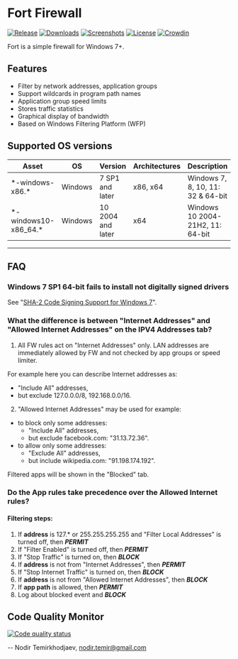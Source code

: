 # Fort Firewall

[![Release](https://img.shields.io/github/release/tnodir/fort.svg)](https://github.com/tnodir/fort/releases/latest) [![Downloads](https://img.shields.io/github/downloads/tnodir/fort/total.svg?maxAge=86400)](https://github.com/tnodir/fort/releases) [![Screenshots](https://img.shields.io/static/v1.svg?label=screenshots&message=11&color=gray)](https://imgur.com/a/fZbAbfy) [![License](https://img.shields.io/github/license/tnodir/fort.svg)](https://www.gnu.org/licenses/gpl-3.0) [![Crowdin](https://badges.crowdin.net/fort-firewall/localized.svg)](https://crowdin.com/project/fort-firewall)

Fort is a simple firewall for Windows 7+.

## Features

  - Filter by network addresses, application groups
  - Support wildcards in program path names
  - Application group speed limits
  - Stores traffic statistics
  - Graphical display of bandwidth
  - Based on Windows Filtering Platform (WFP)

## Supported OS versions

 Asset                  | OS      | Version           | Architectures | Description
------------------------|---------|-------------------|---------------|-----------------------------------
 \*-windows-x86.\*      | Windows | 7 SP1 and later   | x86, x64      | Windows 7, 8, 10, 11: 32 & 64-bit
 \*-windows10-x86_64.\* | Windows | 10 2004 and later | x64           | Windows 10 2004-21H2, 11: 64-bit

-----

## FAQ

### Windows 7 SP1 64-bit fails to install not digitally signed drivers

See "[SHA-2 Code Signing Support for Windows 7](https://docs.microsoft.com/en-us/security-updates/SecurityAdvisories/2015/3033929)".

### What the difference is between "Internet Addresses" and "Allowed Internet Addresses" on the IPV4 Addresses tab?

1. All FW rules act on "Internet Addresses" only.
LAN addresses are immediately allowed by FW and not checked by app groups or speed limiter.

For example here you can describe Internet addresses as:
- "Include All" addresses,
- but exclude 127.0.0.0/8, 192.168.0.0/16.

2. "Allowed Internet Addresses" may be used for example:
- to block only some addresses:
    - "Include All" addresses,
    - but exclude facebook.com: "31.13.72.36".
- to allow only some addresses:
    - "Exclude All" addresses,
    - but include wikipedia.com: "91.198.174.192".

Filtered apps will be shown in the "Blocked" tab. 

### Do the App rules take precedence over the Allowed Internet rules?

#### Filtering steps:
1) If **address** is 127.* or 255.255.255.255 and "Filter Local Addresses" is turned off, then _**PERMIT**_
2) If "Filter Enabled" is turned off, then _**PERMIT**_
3) If "Stop Traffic" is turned on, then _**BLOCK**_
4) If **address** is not from "Internet Addresses", then _**PERMIT**_
5) If "Stop Internet Traffic" is turned on, then _**BLOCK**_
6) If **address** is not from "Allowed Internet Addresses", then _**BLOCK**_
7) If **app path** is allowed, then _**PERMIT**_
8) Log about blocked event and _**BLOCK**_

## Code Quality Monitor

[![Code quality status](https://codescene.io/projects/5344/status.svg)](https://codescene.io/projects/5344/jobs/latest-successful/results)

--
Nodir Temirkhodjaev, <nodir.temir@gmail.com>
